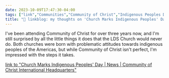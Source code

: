 ```yaml
---
date: 2023-10-09T17:47:30-04:00
tags: ["link","Communities","Community of Christ","Indigenous Peoples Day","indigeneity","Christopher Columbus","Church of Jesus Christ of Latter-day Saints"]
title: "🔗 linkblog: my thoughts on 'Church Marks Indigenous Peoples' Day | News | Community of Christ International Headquarters'"
---
```

I've been attending Community of Christ for over three years now, and I'm still surprised by all the little things it does that the LDS Church would never do. Both churches were born with problematic attitudes towards indigenous peoples of the Americas, but while Community of Christ isn't perfect, I'm impressed with the steps it takes.

[link to "Church Marks Indigenous Peoples' Day | News | Community of Christ International Headquarters"](https://cofchrist.org/news/church-marks-indigenous-peoples-day/)